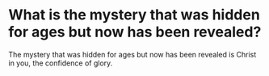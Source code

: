 # What is the mystery that was hidden for ages but now has been revealed?

The mystery that was hidden for ages but now has been revealed is Christ in you, the confidence of glory.
